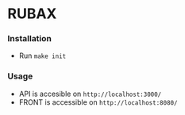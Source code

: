 # RUBAX

### Installation

- Run `make init`

### Usage

- API is accesible on `http://localhost:3000/`
- FRONT is accessible on `http://localhost:8080/`
